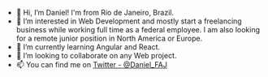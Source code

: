 - 👋 Hi, I’m Daniel! I'm from Rio de Janeiro, Brazil.
- 👀 I’m interested in Web Development and mostly start a freelancing business while working full time as a federal employee. 
  I am also looking for a remote junior position in North America or Europe.
- 🌱 I’m currently learning Angular and React.
- 💞️ I’m looking to collaborate on any Web project.
- 📫 You can find me on [Twitter - @Daniel_FAJ](https://twitter.com/Daniel_FAJ)

<!---
danielfontoura182/danielfontoura182 is a ✨ special ✨ repository because its `README.md` (this file) appears on your GitHub profile.
You can click the Preview link to take a look at your changes.
--->
